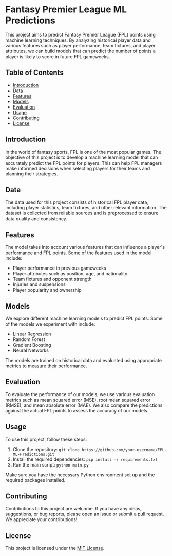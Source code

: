 # Fantasy Premier League ML Predictions

This project aims to predict Fantasy Premier League (FPL) points using machine learning techniques. By analyzing historical player data and various features such as player performance, team fixtures, and player attributes, we can build models that can predict the number of points a player is likely to score in future FPL gameweeks.

## Table of Contents

- [Introduction](#introduction)
- [Data](#data)
- [Features](#features)
- [Models](#models)
- [Evaluation](#evaluation)
- [Usage](#usage)
- [Contributing](#contributing)
- [License](#license)

## Introduction

In the world of fantasy sports, FPL is one of the most popular games. The objective of this project is to develop a machine learning model that can accurately predict the FPL points for players. This can help FPL managers make informed decisions when selecting players for their teams and planning their strategies.

## Data

The data used for this project consists of historical FPL player data, including player statistics, team fixtures, and other relevant information. The dataset is collected from reliable sources and is preprocessed to ensure data quality and consistency.

## Features

The model takes into account various features that can influence a player's performance and FPL points. Some of the features used in the model include:

- Player performance in previous gameweeks
- Player attributes such as position, age, and nationality
- Team fixtures and opponent strength
- Injuries and suspensions
- Player popularity and ownership

## Models

We explore different machine learning models to predict FPL points. Some of the models we experiment with include:

- Linear Regression
- Random Forest
- Gradient Boosting
- Neural Networks

The models are trained on historical data and evaluated using appropriate metrics to measure their performance.

## Evaluation

To evaluate the performance of our models, we use various evaluation metrics such as mean squared error (MSE), root mean squared error (RMSE), and mean absolute error (MAE). We also compare the predictions against the actual FPL points to assess the accuracy of our models.

## Usage

To use this project, follow these steps:

1. Clone the repository: `git clone https://github.com/your-username/FPL-ML-Predictions.git`
2. Install the required dependencies: `pip install -r requirements.txt`
3. Run the main script: `python main.py`

Make sure you have the necessary Python environment set up and the required packages installed.

## Contributing

Contributions to this project are welcome. If you have any ideas, suggestions, or bug reports, please open an issue or submit a pull request. We appreciate your contributions!

## License

This project is licensed under the [MIT License](LICENSE).

